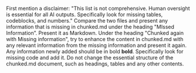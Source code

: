 First mention a disclaimer: "This list is not comprehensive. Human oversight is essential for all AI outputs. Specifically look for missing tables, codeblocks, and numbers."
Compare the two files and present any information that is missing in chunked.md under the heading "MIssed Information”. Present it as Markdown. 
Under the heading "Chunked again with Missing information", try to enhance the content in chunked.md with any relevant information from the missing information and present it again. Any information newly added should be in bold **bold**. Specifically look for missing code and add it. Do not change the essential structure of the chunked.md document, such as headings, tables and any other contents.
